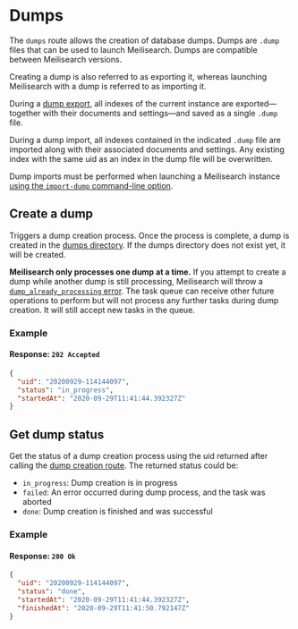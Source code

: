 # Dumps

The `dumps` route allows the creation of database dumps. Dumps are `.dump` files that can be used to launch Meilisearch. Dumps are compatible between Meilisearch versions.

Creating a dump is also referred to as exporting it, whereas launching Meilisearch with a dump is referred to as importing it.

During a [dump export](/reference/api/dump.md#create-a-dump), all indexes of the current instance are exported—together with their documents and settings—and saved as a single `.dump` file.

During a dump import, all indexes contained in the indicated `.dump` file are imported along with their associated documents and settings. Any existing index with the same uid as an index in the dump file will be overwritten.

Dump imports must be performed when launching a Meilisearch instance [using the `import-dump` command-line option](/learn/configuration/instance_options.md#import-dump).

## Create a dump

<RouteHighlighter method="POST" route="/dumps"/>

Triggers a dump creation process. Once the process is complete, a dump is created in the [dumps directory](/learn/configuration/instance_options.md#dumps-destination). If the dumps directory does not exist yet, it will be created.

**Meilisearch only processes one dump at a time.** If you attempt to create a dump while another dump is still processing, Meilisearch will throw a [`dump_already_processing` error](/reference/api/error_codes.md#dump-already-processing). The task queue can receive other future operations to perform but will not process any further tasks during dump creation. It will still accept new tasks in the queue.

### Example

<CodeSamples id="post_dump_1" />

#### Response: `202 Accepted`

```json
{
  "uid": "20200929-114144097",
  "status": "in_progress",
  "startedAt": "2020-09-29T11:41:44.392327Z"
}
```

## Get dump status

<RouteHighlighter method="GET" route="/dumps/:dump_uid/status"/>

Get the status of a dump creation process using the uid returned after calling the [dump creation route](/reference/api/dump.md#create-a-dump).
The returned status could be:

- `in_progress`: Dump creation is in progress
- `failed`: An error occurred during dump process, and the task was aborted
- `done`: Dump creation is finished and was successful

### Example

<CodeSamples id="get_dump_status_1" />

#### Response: `200 Ok`

```json
{
  "uid": "20200929-114144097",
  "status": "done",
  "startedAt": "2020-09-29T11:41:44.392327Z",
  "finishedAt": "2020-09-29T11:41:50.792147Z"
}
```
